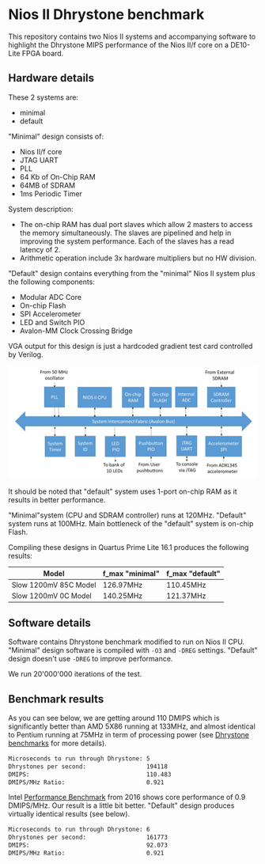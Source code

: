# Nios II Dhrystone benchmark

This repository contains two Nios II systems and accompanying software to 
highlight the Dhrystone MIPS performance of the Nios II/f core on a 
DE10-Lite FPGA board. 

## Hardware details

These 2 systems are:

 - minimal
 - default

"Minimal" design consists of:

 - Nios II/f core
 - JTAG UART
 - PLL
 - 64 Kb of On-Chip RAM
 - 64MB of SDRAM
 - 1ms Periodic Timer

System description:

 - The on-chip RAM has dual port slaves which allow 2 masters to access the memory 
 simultaneously. The slaves are pipelined and help in improving the system 
    performance. Each of the slaves has a read latency of 2.
 - Arithmetic operation include 3x hardware multipliers but no HW division.

"Default" design contains everything from the "minimal" Nios II system plus the following 
components:

 - Modular ADC Core
 - On-chip Flash
 - SPI Accelerometer
 - LED and Switch PIO
 - Avalon-MM Clock Crossing Bridge

VGA output for this design is just a hardcoded gradient test card controlled by Verilog.

![Nios II Default System](doc/nios2_system.jpg)

It should be noted that "default" system uses 1-port on-chip RAM as it results in better performance.

"Minimal"system (CPU and SDRAM controller) runs at 120MHz. "Default" system runs at 100MHz. Main bottleneck of the "default" system is on-chip Flash.

Compiling these designs in Quartus Prime Lite 16.1 produces the following results:

| Model                 | f_max "minimal" | f_max "default" |
| --------------------- | --------------- | --------------- |
| Slow 1200mV 85C Model | 126.97MHz       | 110.45MHz       |
| Slow 1200mV 0C Model  | 140.25MHz       | 121.37MHz       |


## Software details

Software contains Dhrystone benchmark modified to run on Nios II CPU. "Minimal" design software is compiled with `-O3` and `-DREG` settings. "Default" design doesn't use `-DREG` to improve performance.

We run 20'000'000 iterations of the test.

## Benchmark results

As you can see below, we are getting around 110 DMIPS which is significantly better than AMD 5X86 running at 133MHz, and almost identical to Pentium running at 75MHz in term of processing power
(see [Dhrystone benchmarks](http://www.roylongbottom.org.uk/dhrystone%20results.htm) for more details).

    Microseconds to run through Dhrystone: 5
    Dhrystones per second:                 194118
    DMIPS:                                 110.483
    DMIPS/MHz Ratio:                       0.921

Intel [Performance Benchmark](doc/ds_nios2_perf-2016.06.24.pdf) from 2016 shows core performance of 0.9 DMIPS/MHz. Our result is a little bit better. "Default" design produces virtually identical results (see below).        

```
Microseconds to run through Dhrystone: 6
Dhrystones per second:                 161773
DMIPS:                                 92.073
DMIPS/MHz Ratio:                       0.921
```



